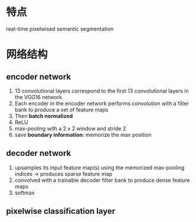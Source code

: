 # 特点
real-time pixelwised semantic segmentation
# 网络结构
## encoder network
1. 13 convolutional layers correspond to the first 13 convolutional layers in the VGG16 network
2. Each encoder in the encoder network performs convolution with a filter bank to produce a set of feature maps
3. Then **batch normalized**
4. ReLU
5. max-pooling with a 2 x 2 window and stride 2
6. save **boundary information**: memorize the max position

## decoder network
1. upsamples its input feature map(s) using the memorized max-pooling indices -> produces
sparse feature map
2. convolved with a trainable decoder filter bank to produce dense feature maps
3. softmax
## pixelwise classification layer
